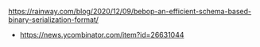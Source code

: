 https://rainway.com/blog/2020/12/09/bebop-an-efficient-schema-based-binary-serialization-format/
* https://news.ycombinator.com/item?id=26631044